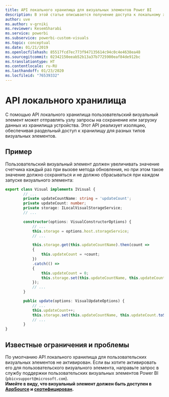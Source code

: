 ```yaml
---
title: API локального хранилища для визуальных элементов Power BI
description: В этой статье описывается получение доступа к локальному хранилищу браузера с использованием API визуальных элементов Power BI
author: uve
ms.author: v-grniki
ms.reviewer: KesemSharabi
ms.service: powerbi
ms.subservice: powerbi-custom-visuals
ms.topic: conceptual
ms.date: 01/21/2019
ms.openlocfilehash: 85517fcd7ec773f947135614c94c0c4e4638ea48
ms.sourcegitcommit: 02342150eeab52b13a37b7725900eaf84de912bc
ms.translationtype: HT
ms.contentlocale: ru-RU
ms.lasthandoff: 01/23/2020
ms.locfileid: "76539332"
---
```

# <a name="local-storage-api"></a>API локального хранилища

С помощью API локального хранилища пользовательский визуальный элемент может отправлять узлу запросы на сохранение или загрузку данных из хранилища устройства. Этот API реализует изоляцию, обеспечивая раздельный доступ к хранилищу для разных типов визуальных элементов.

## <a name="sample"></a>Пример

Пользовательский визуальный элемент должен увеличивать значение счетчика каждый раз при вызове метода обновления, но при этом такое значение должно сохраняться и не должно сбрасываться при каждом запуске визуального элемента:

```typescript
export class Visual implements IVisual {
        // ...
        private updateCountName: string = 'updateCount';
        private updateCount: number;
        private storage: ILocalVisualStorageService;
        // ...

        constructor(options: VisualConstructorOptions) {
            // ...
            this.storage = options.host.storageService;
            // ...

            this.storage.get(this.updateCountName).then(count =>
            {
                this.updateCount = +count;
            })
            .catch(() =>
            {
                this.updateCount = 0;
                this.storage.set(this.updateCountName, this.updateCount.toString());
            });
            // ...
        }

        public update(options: VisualUpdateOptions) {
            // ...
            this.updateCount++;
            this.storage.set(this.updateCountName, this.updateCount.toString());
            // ...
        }
}
```

## <a name="known-limitations-and-issues"></a>Известные ограничения и проблемы

По умолчанию API локального хранилища для пользовательских визуальных элементов не активирован. Если вы хотите активировать его для пользовательского визуального элемента, направьте запрос в службу поддержки пользовательских визуальных элементов Power BI (`pbicvsupport@microsoft.com`).  
**Имейте в виду, что визуальный элемент должен быть доступен в [AppSource](https://appsource.microsoft.com/en-us/marketplace/apps?product=power-bi-visuals) и [сертифицирован](https://powerbi.microsoft.com/en-us/documentation/powerbi-custom-visuals-certified/).**
